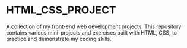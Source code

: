 # HTML_CSS_PROJECT
A collection of my front-end web development projects. This repository contains various mini-projects and exercises built with HTML, CSS, to practice and demonstrate my coding skills.
